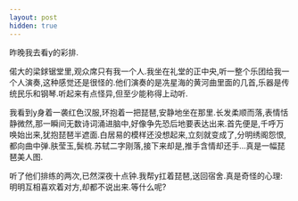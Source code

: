 ```yaml
---
layout: post
hidden: true
---
```

昨晚我去看y的彩排.

偌大的梁銶锯堂里,观众席只有我一个人.我坐在礼堂的正中央,听一整个乐团给我一个人演奏,这种感觉还是很怪的.他们演奏的是冼星海的黄河曲里面的几首,乐器是传统民乐和钢琴.听起来有点怪异,但至少能称得上动听.

我看到y身着一袭红色汉服,环抱着一把琵琶,安静地坐在那里.长发柔顺而落,表情恬静微然,那一瞬间无数诗词涌进脑中,好像争先恐后地要表达出来.首先便是,千呼万唤始出来,犹抱琵琶半遮面.白居易的模样还没想起来,立刻就变成了,分明绣阁怨恨,都向曲中弹.肤莹玉,鬓梳.苏轼二字刚落,接下来却是,推手含情却还手...真是一幅琵琶美人图.

听了他们排练的两次,已然深夜十点钟.我帮y扛着琵琶,送回宿舍.真是奇怪的心理:明明互相喜欢着对方,却都不说出来.等什么呢?